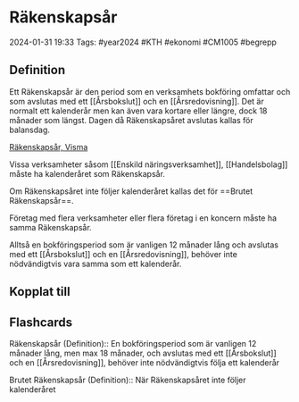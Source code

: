 # Räkenskapsår

2024-01-31 19:33
Tags: #year2024 #KTH #ekonomi #CM1005 #begrepp

## Definition

Ett Räkenskapsår är den period som en verksamhets bokföring omfattar och som avslutas med ett [[Årsbokslut]] och en [[Årsredovisning]]. Det är normalt ett kalenderår men kan även vara kortare eller längre, dock 18 månader som längst. Dagen då Räkenskapsåret avslutas kallas för balansdag.

[Räkenskapsår, Visma](https://vismaspcs.se/ekonomiska-termer/vad-ar-rakenskapsar)

Vissa verksamheter såsom [[Enskild näringsverksamhet]], [[Handelsbolag]] måste ha kalenderåret som Räkenskapsår.

Om Räkenskapsåret inte följer kalenderåret kallas det för ==Brutet Räkenskapsår==.

Företag med flera verksamheter eller flera företag i en koncern måste ha samma Räkenskapsår.

Alltså en bokföringsperiod som är vanligen 12 månader lång och avslutas med ett [[Årsbokslut]] och en [[Årsredovisning]], behöver inte nödvändigtvis vara samma som ett kalenderår.

## Kopplat till

## Flashcards

Räkenskapsår (Definition):: En bokföringsperiod som är vanligen 12 månader lång, men max 18 månader, och avslutas med ett [[Årsbokslut]] och en [[Årsredovisning]], behöver inte nödvändigtvis följa ett kalenderår
<!--SR:!2024-02-09,3,256!2024-02-09,4,274-->

Brutet Räkenskapsår (Definition):: När Räkenskapsåret inte följer kalenderåret
<!--SR:!2024-02-21,14,290!2024-02-07,4,270-->
